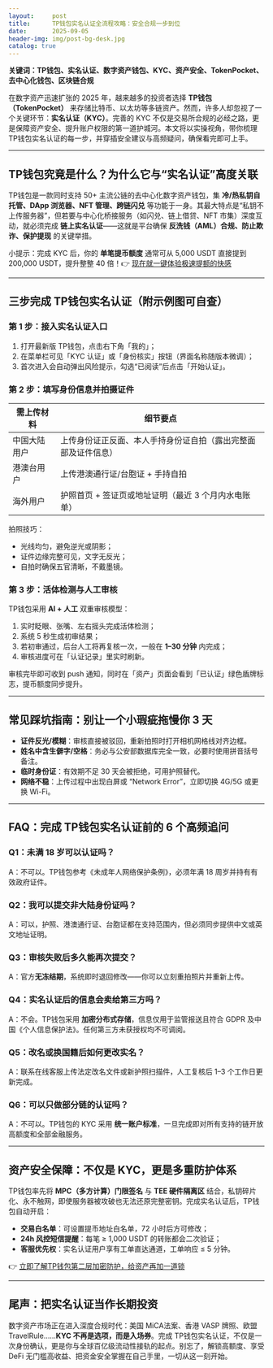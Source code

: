 ```yaml
---
layout:     post
title:      TP钱包实名认证全流程攻略：安全合规一步到位
date:       2025-09-05
header-img: img/post-bg-desk.jpg
catalog: true
---
```


**关键词：TP钱包、实名认证、数字资产钱包、KYC、资产安全、TokenPocket、去中心化钱包、区块链合规**

在数字资产迅速扩张的 2025 年，越来越多的投资者选择 **TP钱包（TokenPocket）** 来存储比特币、以太坊等多链资产。然而，许多人却忽视了一个关键环节：**实名认证（KYC）**。完善的 KYC 不仅是交易所合规的必经之路，更是保障资产安全、提升账户权限的第一道护城河。本文将以实操视角，带你梳理 TP钱包实名认证的每一步，并穿插安全建议与高频疑问，确保看完即可上手。

---

## TP钱包究竟是什么？为什么它与“实名认证”高度关联

TP钱包是一款同时支持 50+ 主流公链的去中心化数字资产钱包，集 **冷/热私钥自托管、DApp 浏览器、NFT 管理、跨链闪兑** 等功能于一身。其最大特点是“私钥不上传服务器”，但若要与中心化桥接服务（如闪兑、链上借贷、NFT 市集）深度互动，就必须完成 **链上实名认证**——这就是平台确保 **反洗钱（AML）合规、防止欺诈、保护提现** 的关键举措。

小提示：完成 KYC 后，你的 **单笔提币额度** 通常可从 5,000 USDT 直接提到 200,000 USDT，提升整整 40 倍！👉 [现在就一键体验极速提额的快感](https://okxdog.com/)

---

## 三步完成 TP钱包实名认证（附示例图可自查）

### 第 1 步：接入实名认证入口

1. 打开最新版 TP钱包，点击右下角「我的」；
2. 在菜单栏可见「KYC 认证」或「身份核实」按钮（界面名称随版本微调）；
3. 首次进入会自动弹出风险提示，勾选“已阅读”后点击「开始认证」。

### 第 2 步：填写身份信息并拍摄证件

| 需上传材料 | 细节要点 |
| --- | --- |
| 中国大陆用户 | 上传身份证正反面、本人手持身份证自拍（露出完整面部及证件信息） |
| 港澳台用户 | 上传港澳通行证/台胞证 + 手持自拍 |
| 海外用户 | 护照首页 + 签证页或地址证明（最近 3 个月内水电账单） |

拍照技巧：
- 光线均匀，避免逆光或阴影；
- 证件边缘完整可见，文字无反光；
- 自拍时确保五官清晰，不戴墨镜。

### 第 3 步：活体检测与人工审核

TP钱包采用 **AI + 人工** 双重审核模型：

1. 实时眨眼、张嘴、左右摇头完成活体检测；
2. 系统 5 秒生成初审结果；
3. 若初审通过，后台人工将再复核一次，一般在 **1–30 分钟** 内完成；
4. 审核进度可在「认证记录」里实时刷新。

审核完毕即可收到 push 通知，同时在「资产」页面会看到「已认证」绿色盾牌标志，提币额度同步提升。

---

## 常见踩坑指南：别让一个小瑕疵拖慢你 3 天

- **证件反光/模糊**：审核直接被驳回，重新拍照时打开相机网格线对齐边框。
- **姓名中含生僻字/空格**：务必与公安部数据库完全一致，必要时使用拼音括号备注。
- **临时身份证**：有效期不足 30 天会被拒绝，可用护照替代。
- **网络不稳**：上传过程中出现白屏或 “Network Error”，立即切换 4G/5G 或更换 Wi-Fi。

---

## FAQ：完成 TP钱包实名认证前的 6 个高频追问

### Q1：未满 18 岁可以认证吗？
A：不可以。TP钱包参考《未成年人网络保护条例》，必须年满 18 周岁并持有有效政府证件。

### Q2：我可以提交非大陆身份证吗？
A：可以，护照、港澳通行证、台胞证都在支持范围内，但必须同步提供中文或英文地址证明。

### Q3：审核失败后多久能再次提交？
A：官方**无冻结期**，系统即时退回修改——你可以立刻重拍照片并重新上传。

### Q4：实名认证后的信息会卖给第三方吗？
A：不会。TP钱包采用 **加密分布式存储**，信息仅用于监管报送且符合 GDPR 及中国《个人信息保护法》。任何第三方未获授权均不可调阅。

### Q5：改名或换国籍后如何更改实名？
A：联系在线客服上传法定改名文件或新护照扫描件，人工复核后 1–3 个工作日更新完成。

### Q6：可以只做部分链的认证吗？
A：不可以。TP钱包的 KYC 采用 **统一账户标准**，一旦完成即对所有支持的链开放高额度和全部金融服务。

---

## 资产安全保障：不仅是 KYC，更是多重防护体系

TP钱包率先将 **MPC（多方计算）门限签名** 与 **TEE 硬件隔离区** 结合，私钥碎片化、永不触网，即使服务器被攻破也无法还原完整密钥。完成实名认证后，TP钱包自动开启：

- **交易白名单**：可设置提币地址白名单，72 小时后方可修改；
- **24h 风控短信提醒**：每笔 ≥ 1,000 USDT 的转账都会二次验证；
- **客服优先权**：实名认证用户享有工单直达通道，工单响应 ≤ 5 分钟。

👉 [立即了解TP钱包第二层加密防护，给资产再加一道锁](https://okxdog.com/)

---

## 尾声：把实名认证当作长期投资

数字资产市场正在进入深度合规时代：美国 MiCA法案、香港 VASP 牌照、欧盟 TravelRule……**KYC 不再是选项，而是入场券**。完成 TP钱包实名认证，不仅是一次身份确认，更是你与全球百亿级流动性接轨的起点。别忘了，解锁高额度、享受 DeFi 无门槛高收益、把资金安全掌握在自己手里，一切从这一刻开始。